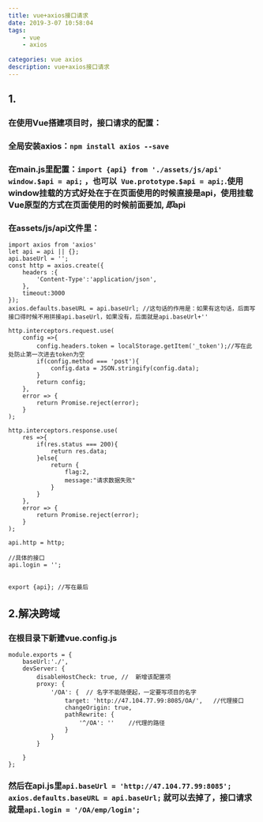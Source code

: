 ```yaml
---
title: vue+axios接口请求
date: 2019-3-07 10:58:04
tags: 
    - vue
    - axios
    
categories: vue axios
description: vue+axios接口请求
---
```


## 1.
### 在使用Vue搭建项目时，接口请求的配置：
### 全局安装axios：```npm install axios --save```
### 在main.js里配置：```import {api} from './assets/js/api'  window.$api = api;```  ，也可以``` Vue.prototype.$api = api;```.使用window挂载的方式好处在于在页面使用的时候直接是api，使用挂载Vue原型的方式在页面使用的时候前面要加$,即$api
### 在assets/js/api文件里：
```
import axios from 'axios'
let api = api || {};
api.baseUrl = '';
const http = axios.create({
    headers :{
        'Content-Type':'application/json',
    },
    timeout:3000
});
axios.defaults.baseURL = api.baseUrl; //这句话的作用是：如果有这句话，后面写接口得时候不用拼接api.baseUrl，如果没有，后面就是api.baseUrl+''

http.interceptors.request.use(
    config =>{
        config.headers.token = localStorage.getItem('_token');//写在此处防止第一次进去token为空
        if(config.method === 'post'){
            config.data = JSON.stringify(config.data);
        }
        return config;
    },
    error => {
        return Promise.reject(error);
    }
);

http.interceptors.response.use(
    res =>{
        if(res.status === 200){
            return res.data;
        }else{
            return {
                flag:2,
                message:"请求数据失败"
            }
        }
    },
    error => {
        return Promise.reject(error);
    }
);

api.http = http;

//具体的接口
api.login = '';


export {api}; //写在最后

```

## 2.解决跨域
### 在根目录下新建vue.config.js
```
module.exports = {
    baseUrl:'./',
    devServer: {
        disableHostCheck: true, //  新增该配置项
        proxy: {
            '/OA': {  // 名字不能随便起，一定要写项目的名字
                target: 'http://47.104.77.99:8085/OA/',   //代理接口
                changeOrigin: true,
                pathRewrite: {
                    '^/OA': ''    //代理的路径
                }
            }
        }

    }
};
```
### 然后在api.js里```api.baseUrl = 'http://47.104.77.99:8085';  axios.defaults.baseURL = api.baseUrl;``` 就可以去掉了，接口请求就是```api.login = '/OA/emp/login'; ```




